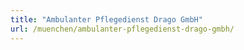```yaml
---
title: "Ambulanter Pflegedienst Drago GmbH"
url: /muenchen/ambulanter-pflegedienst-drago-gmbh/
---
```

